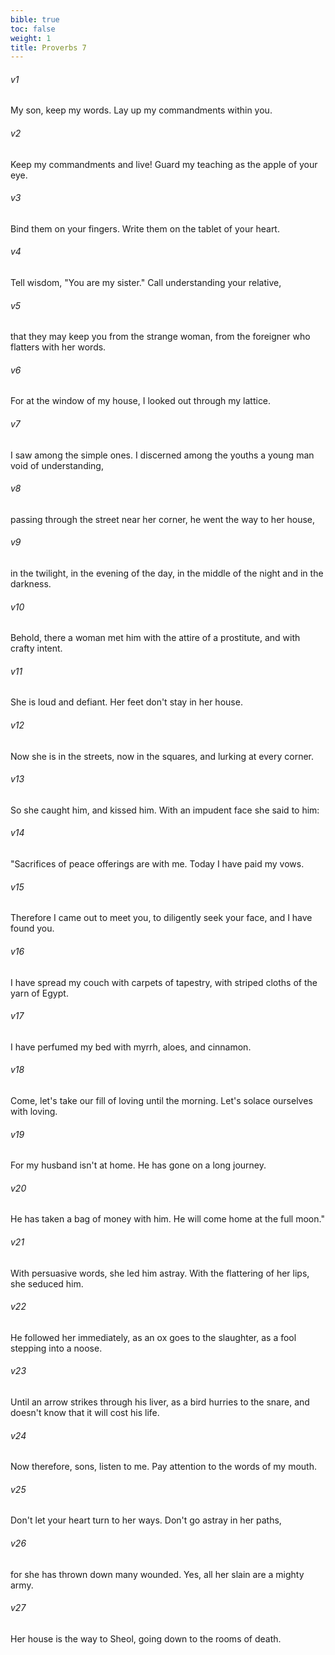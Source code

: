 ```yaml
---
bible: true
toc: false
weight: 1
title: Proverbs 7
---
```




###### v1 
My son, keep my words. Lay up my commandments within you. 

###### v2 
Keep my commandments and live! Guard my teaching as the apple of your eye. 

###### v3 
Bind them on your fingers. Write them on the tablet of your heart. 

###### v4 
Tell wisdom, "You are my sister." Call understanding your relative, 

###### v5 
that they may keep you from the strange woman, from the foreigner who flatters with her words. 

###### v6 
For at the window of my house, I looked out through my lattice. 

###### v7 
I saw among the simple ones. I discerned among the youths a young man void of understanding, 

###### v8 
passing through the street near her corner, he went the way to her house, 

###### v9 
in the twilight, in the evening of the day, in the middle of the night and in the darkness. 

###### v10 
Behold, there a woman met him with the attire of a prostitute, and with crafty intent. 

###### v11 
She is loud and defiant. Her feet don't stay in her house. 

###### v12 
Now she is in the streets, now in the squares, and lurking at every corner. 

###### v13 
So she caught him, and kissed him. With an impudent face she said to him: 

###### v14 
"Sacrifices of peace offerings are with me. Today I have paid my vows. 

###### v15 
Therefore I came out to meet you, to diligently seek your face, and I have found you. 

###### v16 
I have spread my couch with carpets of tapestry, with striped cloths of the yarn of Egypt. 

###### v17 
I have perfumed my bed with myrrh, aloes, and cinnamon. 

###### v18 
Come, let's take our fill of loving until the morning. Let's solace ourselves with loving. 

###### v19 
For my husband isn't at home. He has gone on a long journey. 

###### v20 
He has taken a bag of money with him. He will come home at the full moon." 

###### v21 
With persuasive words, she led him astray. With the flattering of her lips, she seduced him. 

###### v22 
He followed her immediately, as an ox goes to the slaughter, as a fool stepping into a noose. 

###### v23 
Until an arrow strikes through his liver, as a bird hurries to the snare, and doesn't know that it will cost his life. 

###### v24 
Now therefore, sons, listen to me. Pay attention to the words of my mouth. 

###### v25 
Don't let your heart turn to her ways. Don't go astray in her paths, 

###### v26 
for she has thrown down many wounded. Yes, all her slain are a mighty army. 

###### v27 
Her house is the way to Sheol, going down to the rooms of death.
